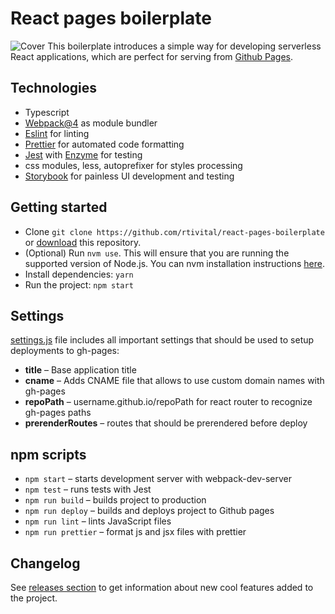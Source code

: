 # React pages boilerplate

![Cover](cover.png)
This boilerplate introduces a simple way for developing serverless React applications, which are perfect for serving from [Github Pages](https://pages.github.com/).

## Technologies

- Typescript
- [Webpack@4](https://webpack.js.org/) as module bundler
- [Eslint](http://eslint.org/) for linting
- [Prettier](https://prettier.io/) for automated code formatting
- [Jest](https://facebook.github.io/jest/) with [Enzyme](http://airbnb.io/enzyme/) for testing
- css modules, less, autoprefixer for styles processing
- [Storybook](https://storybook.js.org/) for painless UI development and testing

## Getting started

- Clone `git clone https://github.com/rtivital/react-pages-boilerplate` or [download](https://github.com/rtivital/react-pages-boilerplate/archive/master.zip) this repository.
- (Optional) Run `nvm use`. This will ensure that you are running the supported version of Node.js. You can nvm installation instructions [here](https://github.com/creationix/nvm).
- Install dependencies: `yarn`
- Run the project: `npm start`

## Settings

[settings.js](./settings.js) file includes all important settings that should be used to setup deployments to gh-pages:

- **title** – Base application title
- **cname** – Adds CNAME file that allows to use custom domain names with gh-pages
- **repoPath** – username.github.io/repoPath for react router to recognize gh-pages paths
- **prerenderRoutes** – routes that should be prerendered before deploy

## npm scripts

- `npm start` – starts development server with webpack-dev-server
- `npm test` – runs tests with Jest
- `npm run build` – builds project to production
- `npm run deploy` – builds and deploys project to Github pages
- `npm run lint` – lints JavaScript files
- `npm run prettier` – format js and jsx files with prettier

## Changelog

See [releases section](https://github.com/rtivital/react-pages-boilerplate/releases/) to get information about new cool features added to the project.
